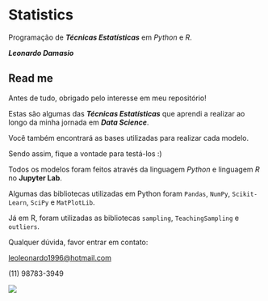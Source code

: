 # Statistics
Programação de **_Técnicas Estatísticas_** em *Python* e *R*.

**_Leonardo Damasio_**

## Read me

Antes de tudo, obrigado pelo interesse em meu repositório!

Estas são algumas das **_Técnicas Estatísticas_** que aprendi a realizar ao longo da minha jornada em **_Data Science_**. 

Você também encontrará as bases utilizadas para realizar cada modelo. 

Sendo assim, fique a vontade para testá-los :)

Todos os modelos foram feitos através da linguagem *Python* e linguagem *R* no **Jupyter Lab**.

Algumas das bibliotecas utilizadas em Python foram `Pandas`, `NumPy`, `Scikit-Learn`, `SciPy` e `MatPlotLib`.

Já em R, foram utilizadas as bibliotecas `sampling`, `TeachingSampling` e `outliers`.

Qualquer dúvida, favor entrar em contato:

leoleonardo1996@hotmail.com

(11) 98783-3949

![](https://dinamicaglobal.files.wordpress.com/2012/01/statistical_page.jpg?w=1400)
